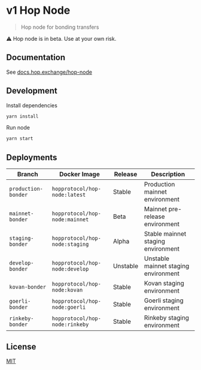 # v1 Hop Node

> Hop node for bonding transfers

⚠️ Hop node is in beta. Use at your own risk.

## Documentation

See [docs.hop.exchange/hop-node](https://docs.hop.exchange/hop-node)

## Development

Install dependencies

```bash
yarn install
```

Run node

```bash
yarn start
```

## Deployments

| Branch              | Docker Image                   | Release  | Description                                 |
| ------------        | -------------------------------| -------- | ------------------------------------------- |
| `production-bonder` | `hopprotocol/hop-node:latest`  | Stable   | Production mainnet environment              |
| `mainnet-bonder`    | `hopprotocol/hop-node:mainnet` | Beta     | Mainnet pre-release environment             |
| `staging-bonder`    | `hopprotocol/hop-node:staging` | Alpha    | Stable mainnet staging environment          |
| `develop-bonder`    | `hopprotocol/hop-node:develop` | Unstable | Unstable mainnet staging environment        |
| `kovan-bonder`      | `hopprotocol/hop-node:kovan`   | Stable   | Kovan staging environment                   |
| `goerli-bonder`     | `hopprotocol/hop-node:goerli`  | Stable   | Goerli staging environment                  |
| `rinkeby-bonder`    | `hopprotocol/hop-node:rinkeby` | Stable   | Rinkeby staging environment                 |

## License

[MIT](LICENSE)
